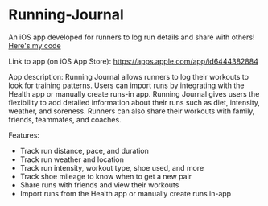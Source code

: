 # Running-Journal
An iOS app developed for runners to log run details and share with others!
[Here's my code](https://github.com/YashK2005/Running-Journal/tree/main/Running%20Journal)

Link to app (on iOS App Store): https://apps.apple.com/app/id6444382884 

App description: 
Running Journal allows runners to log their workouts to look for training patterns. Users can import runs by integrating with the Health app or manually create runs-in app. Running Journal gives users the flexibility to add detailed information about their runs such as diet, intensity, weather, and soreness. Runners can also share their workouts with family, friends, teammates, and coaches.

Features:
- Track run distance, pace, and duration
- Track run weather and location
- Track run intensity, workout type, shoe used, and more
- Track shoe mileage to know when to get a new pair
- Share runs with friends and view their workouts
- Import runs from the Health app or manually create runs in-app
